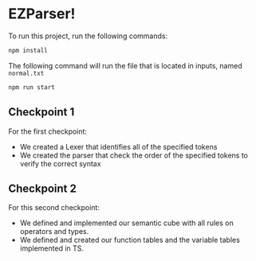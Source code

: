 # EZParser!

To run this project, run the following commands:

```bash
npm install
```

The following command will run the file that is located in inputs, named `normal.txt`

```bash
npm run start
```

## Checkpoint 1

For the first checkpoint:

- We created a Lexer that identifies all of the specified tokens
- We created the parser that check the order of the specified tokens to verify the correct syntax


## Checkpoint 2

For this second checkpoint: 

- We defined and implemented our semantic cube with all rules on operators and types.
- We defined and created our function tables and the variable tables implemented in TS.